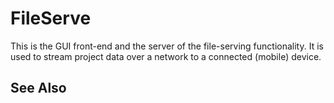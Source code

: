 # FileServe

<!-- PAGE IS TODO -->

This is the GUI front-end and the server of the file-serving functionality. It is used to stream project data over a network to a connected (mobile) device.

## See Also


